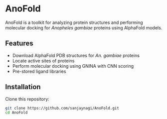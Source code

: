 # AnoFold

AnoFold is a toolkit for analyzing protein structures and performing molecular docking for *Anopheles gambiae* proteins using AlphaFold models.

## Features

- Download AlphaFold PDB structures for *An. gambiae* proteins
- Locate active sites of proteins
- Perform molecular docking using GNINA with CNN scoring
- Pre-stored ligand libraries

## Installation

Clone this repository:

```bash
git clone https://github.com/sanjaynagi/AnoFold.git
cd AnoFold
```
